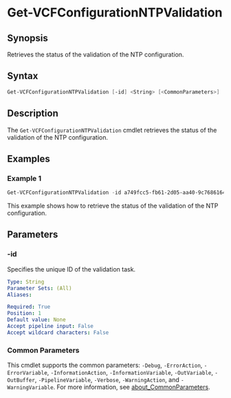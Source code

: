 # Get-VCFConfigurationNTPValidation

## Synopsis

Retrieves the status of the validation of the NTP configuration.

## Syntax

```powershell
Get-VCFConfigurationNTPValidation [-id] <String> [<CommonParameters>]
```

## Description

The `Get-VCFConfigurationNTPValidation` cmdlet retrieves the status of the validation of the NTP configuration.

## Examples

### Example 1

```powershell
Get-VCFConfigurationNTPValidation -id a749fcc5-fb61-2d05-aa40-9c7686164fc2
```

This example shows how to retrieve the status of the validation of the NTP configuration.

## Parameters

### -id

Specifies the unique ID of the validation task.

```yaml
Type: String
Parameter Sets: (All)
Aliases:

Required: True
Position: 1
Default value: None
Accept pipeline input: False
Accept wildcard characters: False
```

### Common Parameters

This cmdlet supports the common parameters: `-Debug`, `-ErrorAction`, `-ErrorVariable`, `-InformationAction`, `-InformationVariable`, `-OutVariable`, `-OutBuffer`, `-PipelineVariable`, `-Verbose`, `-WarningAction`, and `-WarningVariable`. For more information, see [about_CommonParameters](http://go.microsoft.com/fwlink/?LinkID=113216).

